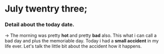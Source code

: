 # July twentry three; 

### Detail about the today date. 
-> The morning was pretty <b>hot </b> and pretty **bad** also. This what i can call a bad day and plus the memoriable day. 
Today i had a __small accident__ in my life ever. Let's talk the little bit about the accident how it happens. 
